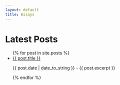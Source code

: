 ```yaml
---
layout: default
title: Essays
---
```


<h1>Latest Posts</h1>

<ul>
{% for post in site.posts %}
  <li>
    <a href="{{ post.url | prepend: site.baseurl }}">{{ post.title }}</a>
    <p>{{ post.date | date_to_string }} - {{ post.excerpt }}</p>
  </li>
{% endfor %}
</ul>